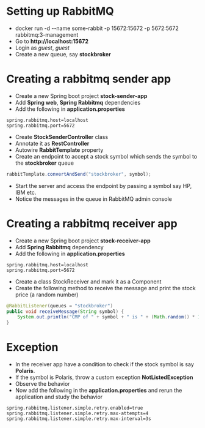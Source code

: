 # Setting up RabbitMQ

* docker run -d --name some-rabbit -p 15672:15672 -p 5672:5672 rabbitmq:3-management
* Go to __http://localhost:15672__
* Login as _guest_, _guest_
* Create a new queue, say __stockbroker__

# Creating a rabbitmq sender app

* Create a new Spring boot project __stock-sender-app__
* Add __Spring web__, __Spring Rabbitmq__ dependencies
* Add the following in __application.properties__

```
spring.rabbitmq.host=localhost
spring.rabbitmq.port=5672

```
* Create __StockSenderController__ class
* Annotate it as __RestController__
* Autowire __RabbitTemplate__ property
* Create an endpoint to accept a stock symbol which sends the symbol to the __stockbroker__ queue

``` java
rabbitTemplate.convertAndSend("stockbroker", symbol);
```

* Start the server and access the endpoint by passing a symbol say HP, IBM etc.
* Notice the messages in the queue in RabbitMQ admin console 

# Creating a rabbitmq receiver app

* Create a new Spring boot project __stock-receiver-app__
* Add __Spring Rabbitmq__ dependency
* Add the following in __application.properties__

```
spring.rabbitmq.host=localhost
spring.rabbitmq.port=5672
```

* Create a class StockReceiver and mark it as a Component
* Create the following method to receive the message and print the stock price (a random number)

``` java
@RabbitListener(queues = "stockbroker")
public void receiveMessage(String symbol) {
	System.out.println("CMP of " + symbol + " is " + (Math.random() * 1000));
}
```

# Exception

* In the receiver app have a condition to check if the stock symbol is say __Polaris__.
* If the symbol is Polaris, throw a custom exception __NotListedException__
* Observe the behavior
* Now add the following in the __application.properties__ and rerun the application and study the behavior

```
spring.rabbitmq.listener.simple.retry.enabled=true
spring.rabbitmq.listener.simple.retry.max-attempts=4
spring.rabbitmq.listener.simple.retry.max-interval=3s

```



